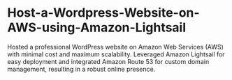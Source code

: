 # Host-a-Wordpress-Website-on-AWS-using-Amazon-Lightsail
Hosted a professional WordPress website on Amazon Web Services (AWS) with minimal cost and maximum scalability. Leveraged Amazon Lightsail for easy deployment and integrated Amazon Route 53 for custom domain management, resulting in a robust online presence.
